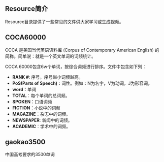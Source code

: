 ## Resource简介

Resource目录提供了一些常见的文件供大家学习或生成视频。

## COCA60000

COCA 是美国当代英语语料库 (Corpus of Contemporary American English) 的简称。简单说：就是一个英文单词的词频统计。

COCA 60000包含6w个单词，按综合词频进行排序。文件中包含如下列：

- **RANK #**: 序号。序号越小词频越高。
- **PoS(Parts of Speech)**：词性。例如：N为名字，V为动词，J为形容词。
- **word**：单词
- **TOTAL**：每个单词的总词频。
- **SPOKEN**：口语词频
- **FICTION**：小说中的词频
- **MAGAZINE**：杂志中的词频。
- **NEWSPAPER**: 新闻中的词频。
- **ACADEMIC**：学术中的词频。

## gaokao3500

中国高考要求的3500单词



